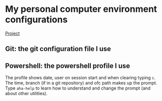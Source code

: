 # My personal computer environment configurations

[Project](https://github.com/users/Aha43/projects/4)

## Git: the git configuration file I use ##

## Powershell: the powershell profile I use ##

The profile shows date, user on session start and when clearing typing `c`. The time, branch (if in a git repository) and ofc path makes up the prompt. Type `aha-help` to learn how to understand and change the prompt (and about other utilities).
